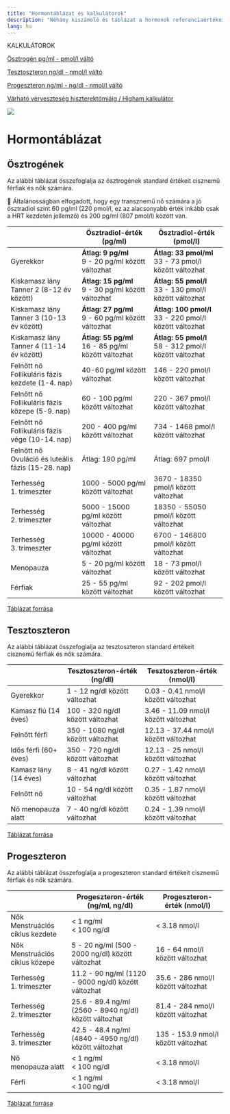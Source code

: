 ```yaml
---
title: "Hormontáblázat és kalkulátorok"
description: "Néhány kiszámoló és táblázat a hormonok referenciaértékeivel."
lang: hu
---
```


<div class="floating-columns">

<div class="floating-bar">

KALKULÁTOROK

[Ösztrogén pg/ml - pmol/l váltó](/#/osztrogen-kalkulator)

[Tesztoszteron ng/dl - nmol/l váltó](/#/tesztoszteron-kalkulator)

[Progeszteron ng/ml - ng/dl - nmol/l váltó](/#/progeszteron-kalkulator)

[Várható vérveszteség hiszterektómiáig / Higham kalkulátor](/#/higham-hiszterektomia-verveszteseg-kalkulator)

</div>

<div class="wiki-content">

<div class="header-image"><img src="assets/images/undraw_progress_overview.svg" /></div>

# Hormontáblázat

## Ösztrogének

Az alábbi táblázat összefoglalja az ösztrogének standard értékeit cisznemű férfiak és nők számára.

<div class="infobox podcast-episode">

👩 Általánosságban elfogadott, hogy egy transznemű nő számára a jó ösztradiol szint 60 pg/ml (220 pmol/l, ez az alacsonyabb érték inkább csak a HRT kezdetén jellemző) és 200 pg/ml (807 pmol/l) között van.

</div>

<table>
    <thead>
        <tr>
            <th></th>
            <th>Ösztradiol-érték (pg/ml)</th>
            <th>Ösztradiol-érték (pmol/l)</th>
        </tr>
    </thead>
    <tbody>
        <tr>
            <td>Gyerekkor</td>
            <td><b>Átlag: 9 pg/ml</b><br />9 - 20 pg/ml között változhat</td>
            <td><b>Átlag: 33 pmol/ml</b><br />33 - 73 pmol/l között változhat</td>
        </tr>
        <tr>
            <td>Kiskamasz lány<br />Tanner 2 (8-12 év között)</td>
            <td><b>Átlag: 15 pg/ml</b><br />9 - 30 pg/ml között változhat</td>
            <td><b>Átlag: 55 pmol/l</b><br />33 - 130 pmol/l között változhat</td>
        </tr>
        <tr>
            <td>Kiskamasz lány<br />Tanner 3 (10-13 év között)</td>
            <td><b>Átlag: 27 pg/ml</b><br />9 - 60 pg/ml között változhat</td>
            <td><b>Átlag: 100 pmol/l</b><br />33 - 220 pmol/l között változhat</td>
        </tr>
        <tr>
            <td>Kiskamasz lány<br />Tanner 4 (11-14 év között)</td>
            <td><b>Átlag: 55 pg/ml</b><br />16 - 85 pg/ml között változhat</td>
            <td><b>Átlag: 55 pmol/l</b><br />58 - 312 pmol/l között változhat</td>
        </tr>
        <tr>
            <td>Felnőtt nő<br />Follikuláris fázis kezdete (1-4. nap)</td>
            <td>40-60 pg/ml között változhat</td>
            <td>146 - 220 pmol/l között változhat</td>
        </tr>
        <tr>
            <td>Felnőtt nő<br />Follikuláris fázis közepe (5-9. nap)</td>
            <td>60 - 100 pg/ml között változhat</td>
            <td>220 - 367 pmol/l között változhat</td>
        </tr>
        <tr>
            <td>Felnőtt nő<br />Follikuláris fázis vége (10-14. nap)</td>
            <td>200 - 400 pg/ml között változhat</td>
            <td>734 - 1468 pmol/l között változhat</td>
        </tr>
        <tr>
            <td>Felnőtt nő<br />Ovuláció és luteális fázis (15-28. nap)</td>
            <td>Átlag: 190 pg/ml</td>
            <td>Átlag: 697 pmol/l</td>
        </tr>
        <tr>
            <td>Terhesség<br />1. trimeszter</td>
            <td>1000 - 5000 pg/ml között változhat</td>
            <td>3670 - 18350 pmol/l között változhat</td>
        </tr>
        <tr>
            <td>Terhesség<br />2. trimeszter</td>
            <td>5000 - 15000 pg/ml között változhat</td>
            <td>18350 - 55050 pmol/l között változhat</td>
        </tr>
        <tr>
            <td>Terhesség<br />3. trimeszter</td>
            <td>10000 - 40000 pg/ml között változhat</td>
            <td>6700 - 146800 pmol/l között változhat</td>
        </tr>
        <tr>
            <td>Menopauza</td>
            <td>5 - 20 pg/ml között változhat</td>
            <td>18 - 73 pmol/l között változhat</td>
        </tr>
        <tr>
            <td>Férfiak</td>
            <td>25 - 55 pg/ml között változhat</td>
            <td>92 - 202 pmol/l között változhat</td>
        </tr>
    </tbody>
</table>

<div class="center">

[Táblázat forrása](https://en.wikipedia.org/wiki/Estradiol)

</div>

## Tesztoszteron

Az alábbi táblázat összefoglalja az tesztoszteron standard értékeit cisznemű férfiak és nők számára.

<table>
    <thead>
        <tr>
            <th></th>
            <th>Tesztoszteron-érték (ng/dl)</th>
            <th>Tesztoszteron-érték (nmol/l)</th>
        </tr>
    </thead>
    <tbody>
        <tr>
            <td>Gyerekkor</td>
            <td>1 - 12 ng/dl között változhat</td>
            <td>0.03 - 0.41 nmol/l között változhat</td>
        </tr>
        <tr>
            <td>Kamasz fiú (14 éves)</td>
            <td>100 - 320 ng/dl között változhat</td>
            <td>3.46 - 11.09 nmol/l között változhat</td>
        </tr>
        <tr>
            <td>Felnőtt férfi</td>
            <td>350 - 1080 ng/dl között változhat</td>
            <td>12.13 - 37.44 nmol/l között változhat</td>
        </tr>
        <tr>
            <td>Idős férfi (60+ éves)</td>
            <td>350 - 720 ng/dl között változhat</td>
            <td>12.13 - 25 nmol/l között változhat</td>
        </tr>
        <tr>
            <td>Kamasz lány (14 éves)</td>
            <td>8 - 41 ng/dl között változhat</td>
            <td>0.27 - 1.42 nmol/l között változhat</td>
        </tr>
        <tr>
            <td>Felnőtt nő</td>
            <td>10 - 54 ng/dl között változhat</td>
            <td>0.35 - 1.87 nmol/l között változhat</td>
        </tr>
        <tr>
            <td>Nő menopauza alatt</td>
            <td>7 - 40 ng/dl között változhat</td>
            <td>0.24 - 1.39 nmol/l között változhat</td>
        </tr>
    </tbody>
</table>

<div class="center">

[Táblázat forrása](https://en.wikipedia.org/wiki/Testosterone#Levels)

</div>

## Progeszteron

Az alábbi táblázat összefoglalja a progeszteron standard értékeit cisznemű férfiak és nők számára.

<table>
    <thead>
        <tr>
            <th></th>
            <th>Progeszteron-érték (ng/ml, ng/dl)</th>
            <th>Progeszteron-érték (nmol/l)</th>
        </tr>
    </thead>
    <tbody>
        <tr>
            <td>Nők<br />Menstruációs ciklus kezdete</td>
            <td>&lt; 1 ng/ml<br />&lt; 100 ng/dl</td>
            <td>&lt; 3.18 nmol/l</td>
        </tr>
        <tr>
            <td>Nők<br />Menstruációs ciklus közepe</td>
            <td>5 - 20 ng/ml (500 - 2000 ng/dl) között változhat</td>
            <td>16 - 64 nmol/l között változhat</td>
        </tr>
        <tr>
            <td>Terhesség<br />1. trimeszter</td>
            <td>11.2 - 90 ng/ml (1120 - 9000 ng/dl) között változhat</td>
            <td>35.6 - 286 nmol/l között változhat</td>
        </tr>
        <tr>
            <td>Terhesség<br />2. trimeszter</td>
            <td>25.6 - 89.4 ng/ml (2560 - 8940 ng/dl) között változhat</td>
            <td>81.4 - 284 nmol/l között változhat</td>
        </tr>
        <tr>
            <td>Terhesség<br />3. trimeszter</td>
            <td>42.5 - 48.4 ng/ml (4840 - 4950 ng/dl) között változhat</td>
            <td>135 - 153.9 nmol/l között változhat</td>
        </tr>
        <tr>
            <td>Nő<br />menopauza alatt</td>
            <td>&lt; 1 ng/ml<br />&lt; 100 ng/dl</td>
            <td>&lt; 3.18 nmol/l</td>
        </tr>
        <tr>
            <td>Férfi</td>
            <td>&lt; 1 ng/ml<br />&lt; 100 ng/dl</td>
            <td>&lt; 3.18 nmol/l</td>
        </tr>
    </tbody>
</table>

<div class="center">

[Táblázat forrása](https://www.healthline.com/health/serum-progesterone#test-results)

</div>

</div>
